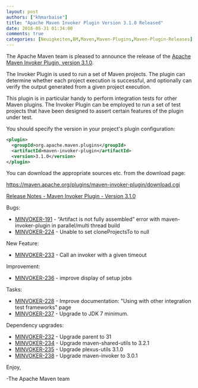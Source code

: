 ```yaml
---
layout: post
authors: ["khmarbaise"]
title: "Apache Maven Invoker Plugin Version 3.1.0 Released"
date: 2018-05-31 01:34:00
comments: true
categories: [Neuigkeiten,BM,Maven,Maven-Plugins,Maven-Plugin-Releases]
---
```

The Apache Maven team is pleased to announce the release of the 
[Apache Maven Invoker Plugin, version 3.1.0](https://maven.apache.org/plugins/maven-invoker-plugin/).

The Invoker Plugin is used to run a set of Maven projects. The plugin can
determine whether each project execution is successful, and optionally can
verify the output generated from a given project execution.

This plugin is in particular handy to perform integration tests for other Maven
plugins. The Invoker Plugin can be employed to run a set of test projects that
have been designed to assert certain features of the plugin under test.

You should specify the version in your project's plugin configuration:

``` xml
<plugin>
  <groupId>org.apache.maven.plugins</groupId>
  <artifactId>maven-invoker-plugin</artifactId>
  <version>3.1.0</version>
</plugin>
```


You can download the appropriate sources etc. from the download page:

https://maven.apache.org/plugins/maven-invoker-plugin/download.cgi

<!-- more -->

[Release Notes - Maven Invoker Plugin - Version 3.1.0](https://issues.apache.org/jira/secure/ReleaseNote.jspa?version=12341131&styleName=Text&projectId=12317525)

Bugs:

 * [MINVOKER-191](https://issues.apache.org/jira/browse/MINVOKER-191) - “Artifact is not fully assembled” error with maven-invoker-plugin in parallel/multi thread build
 * [MINVOKER-224](https://issues.apache.org/jira/browse/MINVOKER-224) - Unable to set cloneProjectsTo to null

New Feature:

 * [MINVOKER-233](https://issues.apache.org/jira/browse/MINVOKER-233) - Call an invoker with a given timeout

Improvement:

 * [MINVOKER-236](https://issues.apache.org/jira/browse/MINVOKER-236) - improve display of setup jobs

Tasks:

 * [MINVOKER-228](https://issues.apache.org/jira/browse/MINVOKER-228) - Improve documentation: "Using with other integration test frameworks" page
 * [MINVOKER-237](https://issues.apache.org/jira/browse/MINVOKER-237) - Upgrade to JDK 7 minimum.

Dependency upgrades:

 * [MINVOKER-232](https://issues.apache.org/jira/browse/MINVOKER-232) - Upgrade parent to 31
 * [MINVOKER-234](https://issues.apache.org/jira/browse/MINVOKER-234) - Upgrade maven-shared-utils to 3.2.1
 * [MINVOKER-235](https://issues.apache.org/jira/browse/MINVOKER-235) - Upgrade plexus-utils 3.1.0
 * [MINVOKER-238](https://issues.apache.org/jira/browse/MINVOKER-238) - Upgrade maven-invoker to 3.0.1

Enjoy,

-The Apache Maven team

